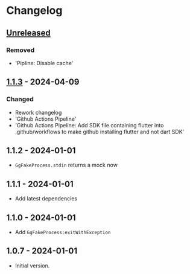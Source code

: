 # Changelog

## [Unreleased]

### Removed

- 'Pipline: Disable cache'

## [1.1.3] - 2024-04-09

### Changed

- Rework changelog
- 'Github Actions Pipeline'
- 'Github Actions Pipeline: Add SDK file containing flutter into .github/workflows to make github installing flutter and not dart SDK'

## 1.1.2 - 2024-01-01

- `GgFakeProcess.stdin` returns a mock now

## 1.1.1 - 2024-01-01

- Add latest dependencies

## 1.1.0 - 2024-01-01

- Add `GgFakeProcess:exitWithException`

## 1.0.7 - 2024-01-01

- Initial version.

[Unreleased]: https://github.com/inlavigo/gg_process/compare/1.1.3...HEAD
[1.1.3]: https://github.com/inlavigo/gg_process/compare/1.1.2...1.1.3
